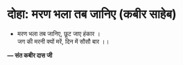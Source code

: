# दोहा: मरण भला तब जानिए (कबीर साहेब)

- मरण भला तब जानिए, छूट जाए हंकार ।\
  जग की मरनी क्यों मरें, दिन में सौसौ बार ।।

**— संत कबीर दास जी**
